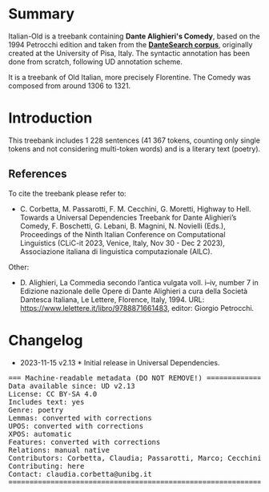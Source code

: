 # Summary


Italian-Old is a treebank containing **Dante Alighieri's Comedy**, based on the 1994 Petrocchi edition and taken from the [**DanteSearch corpus**](https://dantesearch.dantenetwork.it), originally created at the University of Pisa, Italy. The syntactic annotation has been done from scratch, following UD annotation scheme.

It is a treebank of Old Italian, more precisely Florentine. The Comedy was composed from around 1306 to 1321.


# Introduction

This treebank includes 1 228 sentences (41 367 tokens, counting only single tokens and not considering multi-token words) and is a literary text (poetry).


## References

To cite the treebank please refer to: 

* C. Corbetta, M. Passarotti, F. M. Cecchini, G. Moretti, Highway to Hell. Towards a Universal Dependencies Treebank for Dante Alighieri’s Comedy, F. Boschetti, G. Lebani, B. Magnini, N. Novielli (Eds.), Proceedings of the Ninth Italian Conference on Computational Linguistics (CLiC-it 2023, Venice,
Italy, Nov 30 - Dec 2 2023), Associazione italiana di linguistica computazionale (AILC).

Other:

* D. Alighieri, La Commedia secondo l’antica vulgata voll. i–iv, number 7 in Edizione nazionale delle Opere di Dante Alighieri a cura della Società Dantesca Italiana, Le Lettere, Florence, Italy, 1994. URL: https://www.lelettere.it/libro/9788871661483, editor: Giorgio Petrocchi.

# Changelog

* 2023-11-15 v2.13
        * Initial release in Universal Dependencies.


<pre>
=== Machine-readable metadata (DO NOT REMOVE!) ================================
Data available since: UD v2.13
License: CC BY-SA 4.0
Includes text: yes
Genre: poetry
Lemmas: converted with corrections
UPOS: converted with corrections
XPOS: automatic
Features: converted with corrections
Relations: manual native
Contributors: Corbetta, Claudia; Passarotti, Marco; Cecchini, Flavio Massimiliano; Moretti, Giovanni.
Contributing: here
Contact: claudia.corbetta@unibg.it
===============================================================================
</pre>
